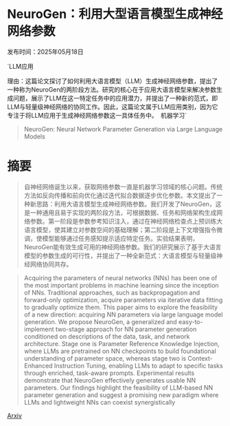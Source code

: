 # NeuroGen：利用大型语言模型生成神经网络参数

发布时间：2025年05月18日

`LLM应用

理由：这篇论文探讨了如何利用大语言模型（LLM）生成神经网络参数，提出了一种称为NeuroGen的两阶段方法。研究的核心在于应用大语言模型来解决参数生成问题，展示了LLM在这一特定任务中的应用潜力，并提出了一种新的范式，即LLM与轻量级神经网络的协同工作。因此，这篇论文属于LLM应用类别，因为它专注于将LLM应用于生成神经网络参数这一具体任务中。` `机器学习`

> NeuroGen: Neural Network Parameter Generation via Large Language Models

# 摘要

> 自神经网络诞生以来，获取网络参数一直是机器学习领域的核心问题。传统方法如反向传播和前向优化通过迭代拟合数据逐步优化参数。本文提出了一种新思路：利用大语言模型生成神经网络参数。我们开发了NeuroGen，这是一种通用且易于实现的两阶段方法，可根据数据、任务和网络架构生成网络参数。第一阶段是参数参考知识注入，通过在神经网络检查点上预训练大语言模型，使其建立对参数空间的基础理解；第二阶段是上下文增强指令微调，使模型能够通过任务感知提示适应特定任务。实验结果表明，NeuroGen能有效生成可用的神经网络参数。我们的研究展示了基于大语言模型的参数生成的可行性，并提出了一种全新范式：大语言模型与轻量级神经网络协同共存。

> Acquiring the parameters of neural networks (NNs) has been one of the most important problems in machine learning since the inception of NNs. Traditional approaches, such as backpropagation and forward-only optimization, acquire parameters via iterative data fitting to gradually optimize them. This paper aims to explore the feasibility of a new direction: acquiring NN parameters via large language model generation. We propose NeuroGen, a generalized and easy-to-implement two-stage approach for NN parameter generation conditioned on descriptions of the data, task, and network architecture. Stage one is Parameter Reference Knowledge Injection, where LLMs are pretrained on NN checkpoints to build foundational understanding of parameter space, whereas stage two is Context-Enhanced Instruction Tuning, enabling LLMs to adapt to specific tasks through enriched, task-aware prompts. Experimental results demonstrate that NeuroGen effectively generates usable NN parameters. Our findings highlight the feasibility of LLM-based NN parameter generation and suggest a promising new paradigm where LLMs and lightweight NNs can coexist synergistically

[Arxiv](https://arxiv.org/abs/2505.12470)